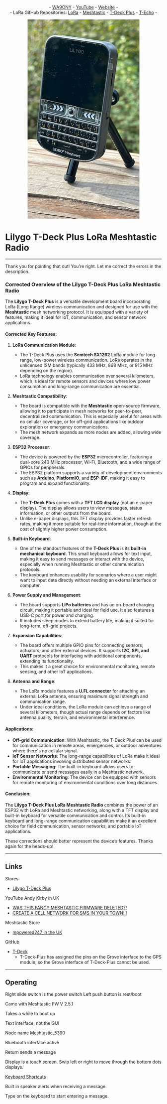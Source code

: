 <P align="center"> - <A HREF="https://www.qrz.com/db/WA9ONY">WA9ONY</A> - <A HREF="https://www.youtube.com/user/DavidAHaworth">YouTube</A> - <A HREF="http://www.stargazing.net/david/index.html">Website</A> -<BR>
- LoRa GitHub Repositories: 
<A HREF="https://github.com/WA9ONY/LoRa">LoRa</A> - 
<A HREF="https://github.com/WA9ONY/LoRa/blob/main/Meshtastic/README.md">Meshtastic</A> -
<A HREF="https://github.com/WA9ONY/LoRa/blob/main/LilygoT-DeckPlus/README.md">T-Deck Plus</A> -
<A HREF="https://github.com/WA9ONY/LoRa/blob/main/LilygoT-Echo/README.md">T-Echo</A> -
</P>  
<p align="center">
       <img width="360" height="640" src="/LilygoT-DeckPlus/Images/T-DeckPlus.jpeg">
</p>

# Lilygo T-Deck Plus LoRa Meshtastic Radio

<HR>

Thank you for pointing that out! You're right. Let me correct the errors in the description.

### Corrected Overview of the Lilygo T-Deck Plus LoRa Meshtastic Radio

The **Lilygo T-Deck Plus** is a versatile development board incorporating LoRa (Long Range) wireless communication and designed for use with the **Meshtastic** mesh networking protocol. It is equipped with a variety of features, making it ideal for IoT, communication, and sensor network applications.

#### Corrected Key Features:

1. **LoRa Communication Module**:
   - The T-Deck Plus uses the **Semtech SX1262** LoRa module for long-range, low-power wireless communication. LoRa operates in the unlicensed ISM bands (typically 433 MHz, 868 MHz, or 915 MHz depending on the region).
   - LoRa technology enables communication over several kilometers, which is ideal for remote sensors and devices where low power consumption and long-range communication are essential.

2. **Meshtastic Compatibility**:
   - The board is compatible with the **Meshtastic** open-source firmware, allowing it to participate in mesh networks for peer-to-peer, decentralized communication. This is especially useful for areas with no cellular coverage, or for off-grid applications like outdoor exploration or emergency communications.
   - The mesh network expands as more nodes are added, allowing wide coverage.

3. **ESP32 Processor**:
   - The device is powered by the **ESP32** microcontroller, featuring a dual-core 240 MHz processor, Wi-Fi, Bluetooth, and a wide range of GPIOs for peripherals.
   - The ESP32 platform supports a variety of development environments such as **Arduino**, **PlatformIO**, and **ESP-IDF**, making it easy to program and expand functionality.

4. **Display**:
   - The **T-Deck Plus** comes with a **TFT LCD display** (not an e-paper display). The display allows users to view messages, status information, or other outputs from the board. 
   - Unlike e-paper displays, this TFT display provides faster refresh rates, making it more suitable for real-time information, though at the cost of slightly higher power consumption.

5. **Built-in Keyboard**:
   - One of the standout features of the **T-Deck Plus** is its **built-in mechanical keyboard**. This small keyboard allows for text input, making it easy to send messages or interact with the device, especially when running Meshtastic or other communication protocols.
   - The keyboard enhances usability for scenarios where a user might want to input data directly without needing an external interface or computer.

6. **Power Supply and Management**:
   - The board supports **LiPo batteries** and has an on-board charging circuit, making it portable and ideal for field use. It also features a USB-C port for power and charging.
   - It includes sleep modes to extend battery life, making it suited for long-term, off-grid projects.

7. **Expansion Capabilities**:
   - The board offers multiple GPIO pins for connecting sensors, actuators, and other external devices. It supports **I2C, SPI, and UART** protocols for interfacing with additional components, extending its functionality.
   - This makes it a great choice for environmental monitoring, remote sensing, and other IoT applications.

8. **Antenna and Range**:
   - The LoRa module features a **U.FL connector** for attaching an external LoRa antenna, ensuring maximum signal strength and communication range.
   - Under ideal conditions, the LoRa module can achieve a range of several kilometers, though actual range depends on factors like antenna quality, terrain, and environmental interference.

#### Applications:

- **Off-grid Communication**: With Meshtastic, the T-Deck Plus can be used for communication in remote areas, emergencies, or outdoor adventures where there's no cellular signal.
- **IoT Sensor Networks**: The long-range capabilities of LoRa make it ideal for IoT applications involving distributed sensor networks.
- **Portable Messaging**: The built-in keyboard allows users to communicate or send messages easily in a Meshtastic network.
- **Environmental Monitoring**: The device can be equipped with sensors for remote monitoring of environmental conditions over long distances.

#### Conclusion:
The **Lilygo T-Deck Plus LoRa Meshtastic Radio** combines the power of an ESP32 with LoRa and Meshtastic networking, along with a TFT display and built-in keyboard for versatile communication and control. Its built-in keyboard and long-range communication capabilities make it an excellent choice for field communication, sensor networks, and portable IoT applications.

These corrections should better represent the device’s features. Thanks again for the heads-up!


<HR>

## Links

Stores
+ [Lilygo T-Deck Plus](https://www.lilygo.cc/products/t-deck-plus?bg_ref=xknMV5FzPY)

YouTube Andy Kirby in UK
+ [WAS THIS FANCY MESHTASTIC FIRMWARE DELETED?!](https://youtu.be/Xo8VhT1_VwM?si=sUDfjNN-eIbQilxM)
+ [CREATE A CELL NETWORK FOR SMS IN YOUR TOWN!!!](https://youtu.be/-JJK7gG_N2A?si=BSc6X5BUXIqTXSuy)

Meshtastic Store
+ [mpowered247 in the UK](https://mpowered247.com/)

GitHub
+ [T-Deck](https://github.com/Xinyuan-LilyGO/T-Deck)
  + T-Deck-Plus has assigned the pins on the Grove interface to the GPS module, so the Grove interface of T-Deck-Plus cannot be used.
 



<HR>

## Operating

Right slide switch is the power switch
Left push button is rest/boot

Came with Meshtastic FW V 2.5.1

Takes a while to boot up

Text interface, not the GUI

Node name Meshtastic_5390

Bluebooth interface active

Return sends a message

Display is a touch screen. Swip left or right to move through the bottom dots displays.

[Keyboard Shortcuts](https://meshtastic.org/docs/hardware/devices/lilygo/tdeck/)

Built in speaker alerts when receiving a message.

Type on the keyboard to start entering a message.


